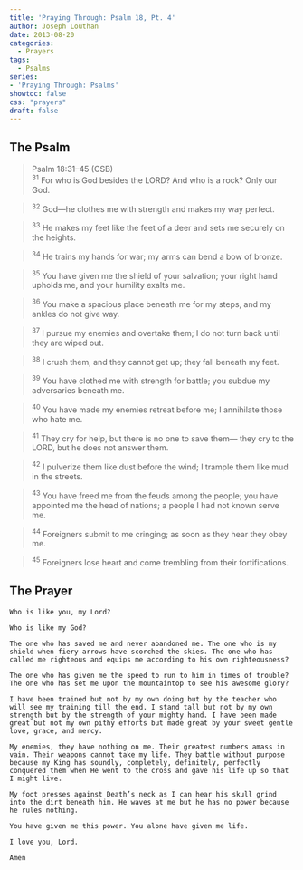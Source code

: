 ```yaml
---
title: 'Praying Through: Psalm 18, Pt. 4'
author: Joseph Louthan
date: 2013-08-20
categories:
  - Prayers
tags:
  - Psalms
series:
- 'Praying Through: Psalms'
showtoc: false
css: "prayers"
draft: false
---
```

## The Psalm

>Psalm 18:31–45 (CSB)  
><sup>31</sup> For who is God besides the LORD? And who is a rock? Only our God. 

><sup>32</sup> God—he clothes me with strength and makes my way perfect. 

><sup>33</sup> He makes my feet like the feet of a deer and sets me securely on the heights. 

><sup>34</sup> He trains my hands for war; my arms can bend a bow of bronze. 

><sup>35</sup> You have given me the shield of your salvation; your right hand upholds me, and your humility exalts me. 

><sup>36</sup> You make a spacious place beneath me for my steps, and my ankles do not give way. 

><sup>37</sup> I pursue my enemies and overtake them; I do not turn back until they are wiped out. 

><sup>38</sup> I crush them, and they cannot get up; they fall beneath my feet. 

><sup>39</sup> You have clothed me with strength for battle; you subdue my adversaries beneath me. 

><sup>40</sup> You have made my enemies retreat before me; I annihilate those who hate me. 

><sup>41</sup> They cry for help, but there is no one to save them— they cry to the LORD, but he does not answer them. 

><sup>42</sup> I pulverize them like dust before the wind; I trample them like mud in the streets. 

><sup>43</sup> You have freed me from the feuds among the people; you have appointed me the head of nations; a people I had not known serve me. 

><sup>44</sup> Foreigners submit to me cringing; as soon as they hear they obey me. 

><sup>45</sup> Foreigners lose heart and come trembling from their fortifications.

## The Prayer

```text
Who is like you, my Lord?

Who is like my God?

The one who has saved me and never abandoned me. The one who is my shield when fiery arrows have scorched the skies. The one who has called me righteous and equips me according to his own righteousness?

The one who has given me the speed to run to him in times of trouble? The one who has set me upon the mountaintop to see his awesome glory?

I have been trained but not by my own doing but by the teacher who will see my training till the end. I stand tall but not by my own strength but by the strength of your mighty hand. I have been made great but not my own pithy efforts but made great by your sweet gentle love, grace, and mercy.

My enemies, they have nothing on me. Their greatest numbers amass in vain. Their weapons cannot take my life. They battle without purpose because my King has soundly, completely, definitely, perfectly conquered them when He went to the cross and gave his life up so that I might live.

My foot presses against Death’s neck as I can hear his skull grind into the dirt beneath him. He waves at me but he has no power because he rules nothing.

You have given me this power. You alone have given me life.

I love you, Lord.

Amen
```
